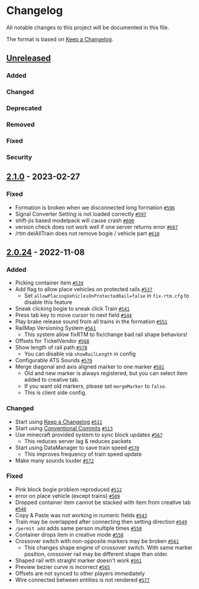 # Changelog

<!--
For testing, this is substituted from fixRTM's changelog.
-->

All notable changes to this project will be documented in this file.

The format is based on [Keep a Changelog].

[Keep a Changelog]: https://keepachangelog.com/en/1.0.0/

<!--
we have some macros.
- `#012` -> [`#012`](https://github.com/fixrtm/fixRTM/pull/012)
-->

## [Unreleased]
### Added

### Changed

### Deprecated

### Removed

### Fixed

### Security

## [2.1.0] - 2023-02-27
### Fixed
- Formation is broken when we disconnected long formation [`#596`](https://github.com/anatawa12/sh-actions/pull/596)
- Signal Converter Setting is not loaded correctly [`#597`](https://github.com/anatawa12/sh-actions/pull/597)
- shift-jis based modelpack will cause crash [`#600`](https://github.com/anatawa12/sh-actions/pull/600)
- version check does not work well if one server returns error [`#607`](https://github.com/anatawa12/sh-actions/pull/607)
- /rtm delAllTrain does not remove bogie / vehicle part [`#610`](https://github.com/anatawa12/sh-actions/pull/610)

## [2.0.24] - 2022-11-08
### Added
- Picking container item [`#539`](https://github.com/fixrtm/fixRTM/pull/539)
- Add flag to allow place vehicles on protected rails [`#537`](https://github.com/fixrtm/fixRTM/pull/537)
    - Set `allowPlacingVehiclesOnProtectedRail=false` in `fix-rtm.cfg` to disable this feature
- Sneak clicking bogie to sneak click Train [`#541`](https://github.com/fixrtm/fixRTM/pull/541)
- Press tab key to move cursor to next field [`#544`](https://github.com/fixrtm/fixRTM/pull/544)
- Play brake release sound from all trains in the formation [`#551`](https://github.com/fixrtm/fixRTM/pull/551)
- RailMap Versioning System [`#561`](https://github.com/fixrtm/fixRTM/pull/561)
    - This system allow fixRTM to fix/change bad rail shape behaviors!
- Offsets for TicketVendor [`#568`](https://github.com/fixrtm/fixRTM/pull/568)
- Show length of rail path [`#578`](https://github.com/fixrtm/fixRTM/pull/578)
    - You can disable via `showRailLength` in config
- Configurable ATS Sounds [`#579`](https://github.com/fixrtm/fixRTM/pull/579)
- Merge diagonal and axis aligned marker to one marker [`#581`](https://github.com/fixrtm/fixRTM/pull/581)
    - Old and new marker is always registered, but you can select item added to creative tab.
    - If you want old markers, please set `mergeMarker` to `false`.
    - This is client side config.

### Changed
- Start using [Keep a Changelog] [`#511`](https://github.com/fixrtm/fixRTM/pull/511)
- Start using [Conventional Commits] [`#513`](https://github.com/fixrtm/fixRTM/pull/513)
- Use minecraft provided system to sync block updates [`#567`](https://github.com/fixrtm/fixRTM/pull/567)
    - This reduces server lag & reduces packets
- Start using DataManager to save train speed [`#570`](https://github.com/fixrtm/fixRTM/pull/570)
    - This improves frequency of train speed update
- Make many sounds louder [`#572`](https://github.com/fixrtm/fixRTM/pull/572)

### Fixed
- Pink block bogie problem reproduced [`#512`](https://github.com/fixrtm/fixRTM/pull/512)
- error on place vehicle (except trains) [`#509`](https://github.com/fixrtm/fixRTM/pull/509)
- Dropped container item cannot be stacked with item from creative tab [`#540`](https://github.com/fixrtm/fixRTM/pull/540)
- Copy & Paste was not working in numeric fields [`#543`](https://github.com/fixrtm/fixRTM/pull/543)
- Train may be overlapped after connecting then setting direction [`#549`](https://github.com/fixrtm/fixRTM/pull/549)
- `/permit add` adds same person multiple times [`#550`](https://github.com/fixrtm/fixRTM/pull/550)
- Container drops item in creative mode [`#558`](https://github.com/fixrtm/fixRTM/pull/558)
- Crossover switch with non-opposite markers may be broken [`#561`](https://github.com/fixrtm/fixRTM/pull/561)
    - This changes shape engine of crossover switch.
      With same marker position, crossover rail may be different shape than older.
- Shaped rail with straight marker doesn't work [`#561`](https://github.com/fixrtm/fixRTM/pull/561)
- Preview bezier curve is incorrect [`#565`](https://github.com/fixrtm/fixRTM/pull/565)
- Offsets are not synced to other players immediately
- Wire connected between entities is not rendered [`#577`](https://github.com/fixrtm/fixRTM/pull/577)

[Keep a Changelog]: https://keepachangelog.com/en/1.0.0/
[Conventional Commits]: https://www.conventionalcommits.org/en/v1.0.0/

[Unreleased]: https://github.com/fixrtm/fixRTM/compare/2.1.0...HEAD
[2.1.0]: https://github.com/fixrtm/fixRTM/compare/2.0.24...2.1.0
[2.0.24]: https://github.com/fixrtm/fixRTM/tags/2.0.24
